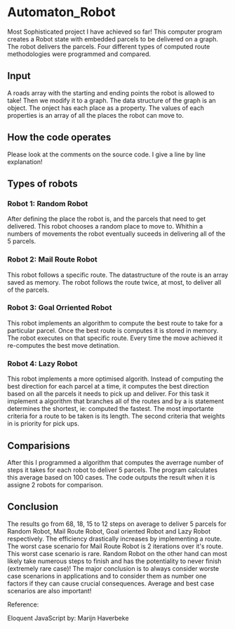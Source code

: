# Automaton_Robot
Most Sophisticated project I have achieved so far! This computer program creates a Robot state with embedded parcels to be delivered on a graph. The robot delivers the parcels. Four different types of computed route methodologies were programmed and compared.


## Input

A roads array with the starting and ending points the robot is allowed to take! Then we modify it to a graph. The data structure of the graph is an object. The onject has each place as a property. The values of each properties is an array of all the places the robot can move to.

## How the code operates

Please look at the comments on the source code. I give a line by line explanation!

## Types of robots
### Robot 1: Random Robot
After defining the place the robot is, and the parcels that need to get delivered. This robot chooses a random place to move to. Whithin a numbers of movements the robot eventually suceeds in delivering all of the 5 parcels.
### Robot 2: Mail Route Robot
This robot follows a specific route. The datastructure of the route is an array saved as memory. The robot follows the route twice, at most, to deliver all of the parcels.
### Robot 3: Goal Orriented Robot
This robot implements an algorithm to compute the best route to take for a particular parcel. Once the best route is computes it is stored in memory. The robot executes on that specific route. Every time the move achieved it re-computes the best move detination. 
### Robot 4: Lazy Robot
This robot implements a more optimised algorith. Instead of computing the best direction for each parcel at a time, it computes the best direction based on all the parcels it needs to pick up and deliver. For this task it implement a algorithm that branches all of the routes and by a is statement determines the shortest, ie: computed the fastest. The most importante criteria for a route to be taken is its length. The second criteria that weights in is priority for pick ups. 

## Comparisions
After this I programmed a algorithm that computes the averrage number of steps it takes for each robot to deliver 5 parcels. The program calculates this average based on 100 cases. The code outputs the result when it is assigne 2 robots for comparison.

## Conclusion
The results go from 68, 18, 15 to 12 steps on average to deliver 5 parcels for Random Robot, Mail Route Robot, Goal oriented Robot and Lazy Robot respectively. The efficiency drastically increases by implementing a route. The worst case scenario for Mail Route Robot is 2 iterations over it's route. This worst case scenario is rare. Random Robot on the other hand can most likely take numerous steps to finish and has the potentiality to never finish (extremely rare case)! The major conclusion is to always consider worste case scenarions in applications and to consider them as number one factors if they can cause crucial consequences. Average and best case scenarios are also important! 

Reference:

Eloquent JavaScript by: Marijn Haverbeke
